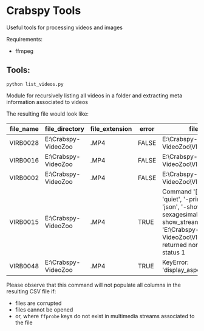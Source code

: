 Crabspy Tools
===================

Useful tools for processing videos and images

Requirements:

- ffmpeg

## Tools:
```
python list_videos.py
```

Module for recursively listing all videos in a folder and extracting meta information associated to videos

The resulting file would look like:

| file_name	| file_directory | file_extension | error | file_path | file_size | file_created | tag_major_brand | file_duration | duration_ts | nb_frames | fps | codec | codec_tag | aspect_ratio | width | height |
| --------- | -------------- | -------------- | ----- | --------- | --------- | ------------ | --------------- | ------------- | ------------| --------- | --- | ----- | --------- | ------------ | ----- | ------ |
|VIRB0028	|E:\Crabspy-VideoZoo	|.MP4	|FALSE	|E:\Crabspy-VideoZoo\VIRB0028.MP4	|125829120	|2017-10-13T10:30:49.000000Z	|avc1	|00:34.7	|8328320	|1040	|30000/1001	|h264	|0x31637661	|4:03	|1920	|1440
|VIRB0016	|E:\Crabspy-VideoZoo	|.MP4	|FALSE	|E:\Crabspy-VideoZoo\VIRB0016.MP4	|2831155200	|2019-09-22T08:58:34.000000Z	|avc1	|15:00.1	|216023808	|26976	|30000/1001	|h264	|0x31637661	|4:03	|1920	|1440
|VIRB0002	|E:\Crabspy-VideoZoo	|.MP4	|FALSE	|E:\Crabspy-VideoZoo\VIRB0002.MP4	|83886080	|2017-09-27T13:31:57.000000Z	|avc1	|00:20.7	|4968964	|1241	|60000/1001	|h264	|0x31637661	|16:09	|1920	|1080
|VIRB0015   |E:\Crabspy-VideoZoo	|.MP4	|TRUE	| Command '['ffprobe', '-v', 'quiet', '-print_format', 'json', '-show_format', '-sexagesimal', '-show_streams', 'E:\\Crabspy-VideoZoo\\VIRB0015.MP4']' returned non-zero exit status 1| | | | | | | | | | |
|VIRB0048   |E:\Crabspy-VideoZoo	|.MP4	|TRUE	|KeyError: 'display_aspect_ratio' | | | | | | | | | | |

Please observe that this command will not populate all columns in the resulting CSV file if:
  * files are corrupted
  * files cannot be opened
  * or, where ```ffprobe``` keys do not exist in multimedia streams associated to the file
